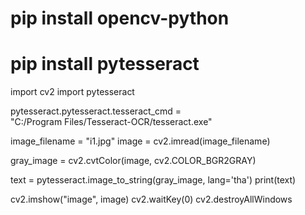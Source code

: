 # pip install opencv-python
# pip install pytesseract

import cv2
import pytesseract

pytesseract.pytesseract.tesseract_cmd = \
     "C:/Program Files/Tesseract-OCR/tesseract.exe"
     
image_filename = "i1.jpg"
image = cv2.imread(image_filename)


gray_image = cv2.cvtColor(image, cv2.COLOR_BGR2GRAY)

text = pytesseract.image_to_string(gray_image, lang='tha')
print(text)

cv2.imshow("image", image)
cv2.waitKey(0) 
cv2.destroyAllWindows

